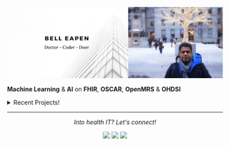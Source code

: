 <img src="https://raw.githubusercontent.com/dermatologist/dermatologist/master/banner-bell-eapen.png" alt="Bell Eapen - Physician into machine learning and AI">

**Machine Learning** & **AI** on **FHIR**, **OSCAR**, **OpenMRS** & **OHDSI** 

<details>
  <summary>Recent Projects!</summary>
  <br>
  
  * [Template for multi-modal machine learning in healthcare using Kedro](https://github.com/dermatologist/kedro-multimodal)
  * [Collaboratively write journal papers or thesis in MS-Word and compile it to LaTeX using any template.](https://github.com/dermatologist/journal-paper-thesis-word-to-latex)
  * [Pyomop - Python package for managing OHDSI clinical data models.](https://github.com/dermatologist/pyomop)
  * [Fhiry: FHIR -> pandas.dataframe for AI and ML](https://github.com/dermatologist/fhiry)
  * [FHIRFormJS: NPM module to convert FHIR Questionnaire JSON to JSON Schema for form rendering](https://github.com/dermatologist/fhirformjs)
  * [QRMine: Qualitative Research support tools in Python](https://github.com/dermatologist/nlp-qrmine)
  * [omopfhirmap: command-line tool for OMOP CDM <-> FHIR mapping](https://github.com/dermatologist/omopfhirmap)
  * [ckblib: Tools to create a clinical knowledge graph from biomedical literature](https://github.com/dermatologist/ckblib)
  
  <br>
  <h2>Issues that need help! 🧑‍🔧 </h2>
  <br>
  
  * [Support for LLM based FHIR flattening](https://github.com/dermatologist/fhiry/issues/122)
  * [UMLSjs authentication method upgrade](https://github.com/dermatologist/umlsjs/issues/155)
  * [Failed update hapi-fhir to > 5 #49](https://github.com/dermatologist/fhirql/issues/49)
  
  ![views](https://komarev.com/ghpvc/?username=dermatologist&style=flat-square&color=lightgray)<br>
  <a href="https://github.com/dermatologist">
    <img align="center" src="https://github-readme-stats.vercel.app/api?username=dermatologist&show_icons=true&count_private=true&hide=contribs&line_height=40" />
  </a>
  <a href="https://github.com/dermatologist">
    <img align="center" src="https://github-readme-stats.vercel.app/api/top-langs/?username=dermatologist&langs_count=8&hide=html,css,erlang,cpp,objective-c" />
  </a>

  <h2>Recent blog posts</h2>
  <!-- BLOG-POST-LIST:START -->
 <h2 class='h2-blog'><a class='a-lightblue' href=https://nuchange.ca/2025/06/iv-documentreference-hook-in-cql-execution.html>IV. DocumentReference hook in CQL execution</a></h2>
 <br>
 <h2 class='h2-blog'><a class='a-lightblue' href=https://nuchange.ca/2025/06/llm-in-the-loop-cql-execution-with-medpromptjs.html>III. MedPromptJS: Simplifying GenAI Application Development</a></h2>
 <br>
 <h2 class='h2-blog'><a class='a-lightblue' href=https://nuchange.ca/2025/05/vsac-on-fhir.html>II. VSAC-on-FHIR</a></h2>
 <br>
 <h2 class='h2-blog'><a class='a-lightblue' href=https://nuchange.ca/2025/05/cql-to-elm-translator-api-with-springboot.html>I. CQL to ELM translator API with SpringBoot</a></h2>
 <br>
 <h2 class='h2-blog'><a class='a-lightblue' href=https://nuchange.ca/2024/11/loading-mimic-dataset-onto-a-fhir-server-in-two-easy-steps.html>Loading MIMIC dataset onto a FHIR server in two easy steps</a></h2>
 <br>
 <h2 class='h2-blog'><a class='a-lightblue' href=https://nuchange.ca/2024/11/rd-and-innovation-in-it-to-or-not-to-combine-both.html>R&amp;D and Innovation in IT; to or not to combine both</a></h2>
 <br>
 <h2 class='h2-blog'><a class='a-lightblue' href=https://nuchange.ca/2024/07/locally-hosted-llms.html>Locally hosted LLMs</a></h2>
 <br>
 <h2 class='h2-blog'><a class='a-lightblue' href=https://nuchange.ca/2024/06/come-join-us-to-make-generative-ai-in-healthcare-more-accessible.html>Come, join us to make generative AI in healthcare more accessible!</a></h2>
 <br>
 <h2 class='h2-blog'><a class='a-lightblue' href=https://nuchange.ca/2024/05/why-is-rag-not-suitable-for-all-generative-ai-applications-in-healthcare.html>Why is RAG not suitable for all Generative AI applications in healthcare?</a></h2>
 <br>
 <h2 class='h2-blog'><a class='a-lightblue' href=https://nuchange.ca/2024/05/grounding-vs-rag-in-healthcare-applications.html>Grounding vs RAG in Healthcare Applications</a></h2>
 <br><!-- BLOG-POST-LIST:END -->
</details>
 

<hr>
<p align="center">
  <i>Into health IT? Let's connect!</i>

  <p align="center">
    <a href="https://nuchange.ca" alt="Home"><img src="https://nuchange.ca/wp-content/uploads/2021/08/home.png"></a>
    <a href="https://twitter.com/beapen" alt="Twitter"><img src="https://github.com/dermatologist/imdhruv99/blob/master/readme/twitter.png"></a>
    <a href="https://www.linkedin.com/in/beapen/" alt="Linkedin"><img src="https://github.com/dermatologist/imdhruv99/blob/master/readme/linkedin.png"></a>
  </p>  
</p>
